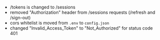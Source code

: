 - /tokens is changed to /sessions
- removed "Authorization" header from /sessions requests (/refresh and /sign-out)
- cors whitelist is moved from `.env` to `config.json`
- changed "Invalid_Access_Token" to "Not_Authorized" for status code 401